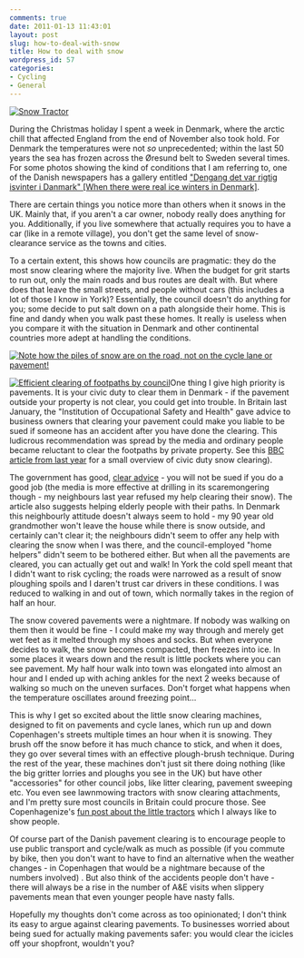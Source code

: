 ```yaml
---
comments: true
date: 2011-01-13 11:43:01
layout: post
slug: how-to-deal-with-snow
title: How to deal with snow
wordpress_id: 57
categories:
- Cycling
- General
---
```


[![Snow Tractor](http://jens.raaby.co.uk/wp-content/uploads/2011/01/20101223-WinterSnow-8941.jpg)](http://jens.raaby.co.uk/wp-content/uploads/2011/01/20101223-WinterSnow-8941.jpg)

During the Christmas holiday I spent a week in Denmark, where the arctic chill that affected England from the end of November also took hold. For Denmark the temperatures were not _so_ unprecedented; within the last 50 years the sea has frozen across the Øresund belt to Sweden several times. For some photos showing the kind of conditions that I am referring to, one of the Danish newspapers has a gallery entitled ["Dengang det var rigtig isvinter i Danmark" [When there were real ice winters in Denmark]](http://www.bt.dk/nyheder/dengang-det-var-rigtig-isvinter-i-danmark).

There are certain things you notice more than others when it snows in the UK. Mainly that, if you aren't a car owner, nobody really does anything for you. Additionally, if you live somewhere that actually requires you to have a car (like in a remote village), you don't get the same level of snow-clearance service as the towns and cities.

To a certain extent, this shows how councils are pragmatic: they do the most snow clearing where the majority live. When the budget for grit starts to run out, only the main roads and bus routes are dealt with. But where does that leave the small streets, and people without cars (this includes a lot of those I know in York)? Essentially, the council doesn't do anything for you; some decide to put salt down on a path alongside their home. This is fine and dandy when you walk past these homes. It really is useless when you compare it with the situation in Denmark and other continental countries more adept at handling the conditions.


[![Note how the piles of snow are on the road, not on the cycle lane or pavement!](http://jens.raaby.co.uk/wp-content/uploads/2011/01/20101223-WinterSnow-8955.jpg)](http://jens.raaby.co.uk/wp-content/uploads/2011/01/20101223-WinterSnow-8955.jpg)




[![Efficient clearing of footpaths by council](http://jens.raaby.co.uk/wp-content/uploads/2011/01/20101224-DKJul-8990.jpg)](http://jens.raaby.co.uk/wp-content/uploads/2011/01/20101224-DKJul-8990.jpg)One thing I give high priority is pavements. It is your civic duty to clear them in Denmark - if the pavement outside your property is not clear, you could get into trouble. In Britain last January, the "Institution of Occupational Safety and Health" gave advice to business owners that clearing your pavement could make you liable to be sued if someone has an accident after you have done the clearing. This ludicrous recommendation was spread by the media and ordinary people became reluctant to clear the footpaths by private property. See this [BBC article from last year](http://news.bbc.co.uk/1/hi/8443745.stm) for a small overview of civic duty snow clearing).

The government has good, [clear advice](http://www.direct.gov.uk/en/Nl1/Newsroom/DG_191868) - you will not be sued if you do a good job (the media is more effective at drilling in its scaremongering though - my neighbours last year refused my help clearing their snow). The article also suggests helping elderly people with their paths. In Denmark this neighbourly attitude doesn't always seem to hold - my 90 year old grandmother won't leave the house while there is snow outside, and certainly can't clear it; the neighbours didn't seem to offer any help with clearing the snow when I was there, and the council-employed "home helpers" didn't seem to be bothered either. But when all the pavements are cleared, you can actually get out and walk! In York the cold spell meant that I didn't want to risk cycling; the roads were narrowed as a result of snow ploughing spoils and I daren't trust car drivers in these conditions. I was reduced to walking in and out of town, which normally takes in the region of half an hour.

The snow covered pavements were a nightmare. If nobody was walking on them then it would be fine - I could make my way through and merely get wet feet as it melted through my shoes and socks. But when everyone decides to walk, the snow becomes compacted, then freezes into ice. In some places it wears down and the result is little pockets where you can see pavement. My half hour walk into town was elongated into almost an hour and I ended up with aching ankles for the next 2 weeks because of walking so much on the uneven surfaces. Don't forget what happens when the temperature oscillates around freezing point...

This is why I get so excited about the little snow clearing machines, designed to fit on pavements and cycle lanes, which run up and down Copenhagen's streets multiple times an hour when it is snowing. They brush off the snow before it has much chance to stick, and when it does, they go over several times with an effective plough-brush technique. During the rest of the year, these machines don't just sit there doing nothing (like the big gritter lorries and ploughs you see in the UK) but have other "accessories" for other council jobs, like litter clearing, pavement sweeping etc. You even see lawnmowing tractors with snow clearing attachments, and I'm pretty sure most councils in Britain could procure those. See Copenhagenize's [fun post about the little tractors](http://www.copenhagenize.com/2010/12/ultimate-bike-lane-snow-clearance.html) which I always like to show people.

Of course part of the Danish pavement clearing is to encourage people to use public transport and cycle/walk as much as possible (if you commute by bike, then you don't want to have to find an alternative when the weather changes - in Copenhagen that would be a nightmare because of the numbers involved) . But also think of the accidents people don't have - there will always be a rise in the number of A&E visits when slippery pavements mean that even younger people have nasty falls.

Hopefully my thoughts don't come across as too opinionated; I don't think its easy to argue against clearing pavements. To businesses worried about being sued for actually making pavements safer: you would clear the icicles off your shopfront, wouldn't you?
